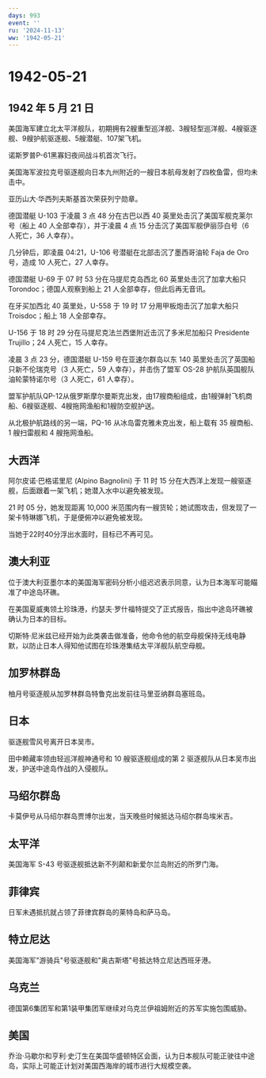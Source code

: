 ```yaml
---
days: 993
event: ''
ru: '2024-11-13'
ww: '1942-05-21'
---
```


# 1942-05-21

## 1942 年 5 月 21 日

美国海军建立北太平洋舰队，初期拥有2艘重型巡洋舰、3艘轻型巡洋舰、4艘驱逐舰、9艘护航驱逐舰、5艘潜艇、107架飞机。

诺斯罗普P-61黑寡妇夜间战斗机首次飞行。

美国海军波拉克号驱逐舰向日本九州附近的一艘日本航母发射了四枚鱼雷，但均未击中。

亚历山大·华西列夫斯基首次荣获列宁勋章。

德国潜艇 U-103 于凌晨 3 点 48 分在古巴以西 40
英里处击沉了美国军舰克莱尔号（船上 40 人全部幸存），并于凌晨 4 点 15
分击沉了美国军舰伊丽莎白号（6 人死亡，36 人幸存）。

几分钟后，即凌晨 04:21，U-106 号潜艇在北部击沉了墨西哥油轮 Faja de Oro
号，造成 10 人死亡，27 人幸存。

德国潜艇 U-69 于 07 时 53 分在马提尼克岛西北 60 英里处击沉了加拿大船只
Torondoc；德国人观察到船上 21 人全部幸存，但此后再无音讯。

在牙买加西北 40 英里处，U-558 于 19 时 17 分用甲板炮击沉了加拿大船只
Troisdoc；船上 18 人全部幸存。

U-156 于 18 时 29 分在马提尼克法兰西堡附近击沉了多米尼加船只 Presidente
Trujillo；24 人死亡，15 人幸存。

凌晨 3 点 23 分，德国潜艇 U-159 号在亚速尔群岛以东 140
英里处击沉了英国船只新不伦瑞克号（3 人死亡，59 人幸存），并击伤了盟军
OS-28 护航队英国舰队油轮蒙特诺尔号（3 人死亡，61 人幸存）。

盟军护航队QP-12从俄罗斯摩尔曼斯克出发，由17艘商船组成，由1艘弹射飞机商船、6艘驱逐舰、4艘拖网渔船和1艘防空舰护送。

从北极护航路线的另一端，PQ-16 从冰岛雷克雅未克出发，船上载有 35
艘商船、1 艘扫雷舰和 4 艘拖网渔船。

## 大西洋

阿尔皮诺·巴格诺里尼 (Alpino Bagnolini) 于 11 时 15
分在大西洋上发现一艘驱逐舰，后面跟着一架飞机；她潜入水中以避免被发现。

21 时 05 分，她发现距离 10,000
米范围内有一艘货轮；她试图攻击，但发现了一架卡特琳娜飞机，于是便俯冲以避免被发现。

当她于22时40分浮出水面时，目标已不再可见。

## 澳大利亚

位于澳大利亚墨尔本的美国海军密码分析小组迟迟表示同意，认为日本海军可能瞄准了中途岛环礁。

在美国夏威夷领土珍珠港，约瑟夫·罗什福特提交了正式报告，指出中途岛环礁被确认为日本的目标。

切斯特·尼米兹已经开始为此类袭击做准备，他命令他的航空母舰保持无线电静默，以防止日本人得知他试图在珍珠港集结太平洋舰队航空母舰。

## 加罗林群岛

柚月号驱逐舰从加罗林群岛特鲁克出发前往马里亚纳群岛塞班岛。

## 日本

驱逐舰雪风号离开日本吴市。

田中赖藏率领由轻巡洋舰神通号和 10 艘驱逐舰组成的第 2
驱逐舰队从日本吴市出发，护送中途岛作战的入侵舰队。

## 马绍尔群岛

卡莫伊号从马绍尔群岛贾博尔出发，当天晚些时候抵达马绍尔群岛埃米吉。

## 太平洋

美国海军 S-43 号驱逐舰抵达新不列颠和新爱尔兰岛附近的所罗门海。

## 菲律宾

日军未遇抵抗就占领了菲律宾群岛的莱特岛和萨马岛。

## 特立尼达

美国海军"游骑兵"号驱逐舰和"奥古斯塔"号抵达特立尼达西班牙港。

## 乌克兰

德国第6集团军和第1装甲集团军继续对乌克兰伊祖姆附近的苏军实施包围威胁。

## 美国

乔治·马歇尔和亨利·史汀生在美国华盛顿特区会面，认为日本舰队可能正驶往中途岛，实际上可能正计划对美国西海岸的城市进行大规模空袭。